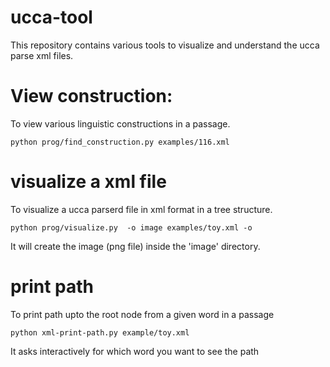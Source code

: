 # ucca-tool

This repository contains various tools to visualize and understand the ucca parse xml files.

# View construction:

To view various linguistic constructions in a passage.

```
python prog/find_construction.py examples/116.xml
```


# visualize a xml file

To visualize a ucca parserd file in xml format in a tree structure.

```
python prog/visualize.py  -o image examples/toy.xml -o 
```

It will create the image (png file) inside the 'image' directory.

# print path 

To print path upto the root node from a given word in a passage


```
python xml-print-path.py example/toy.xml

```
It asks interactively for which word you want to see the path 




